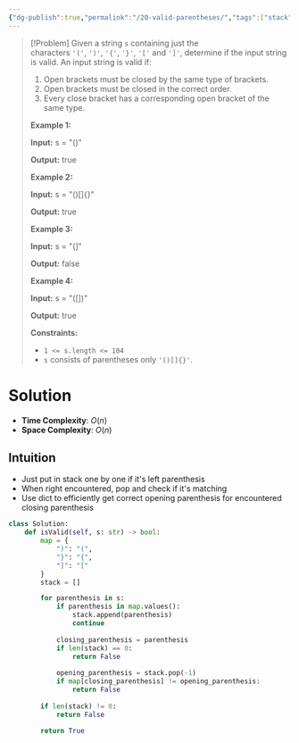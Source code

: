 ```yaml
---
{"dg-publish":true,"permalink":"/20-valid-parentheses/","tags":["stack","string"]}
---
```


>[!Problem]
>Given a string `s` containing just the characters `'('`, `')'`, `'{'`, `'}'`, `'['` and `']'`, determine if the input string is valid.
> An input string is valid if:
> 
> 1. Open brackets must be closed by the same type of brackets.
> 2. Open brackets must be closed in the correct order.
> 3. Every close bracket has a corresponding open bracket of the same type.
> 
> **Example 1:**
> 
> **Input:** s = "()"
> 
> **Output:** true
> 
> **Example 2:**
> 
> **Input:** s = "()[]{}"
> 
> **Output:** true
> 
> **Example 3:**
> 
> **Input:** s = "(]"
> 
> **Output:** false
> 
> **Example 4:**
> 
> **Input:** s = "([])"
> 
> **Output:** true
> 
> **Constraints:**
> 
> - `1 <= s.length <= 104`
> - `s` consists of parentheses only `'()[]{}'`.

# Solution
- **Time Complexity**: $O(n)$
- **Space Complexity**: $O(n)$
## Intuition
- Just put in stack one by one if it's left parenthesis
- When right encountered, pop and check if it's matching
- Use dict to efficiently get correct opening parenthesis for encountered closing parenthesis
```python
class Solution:
    def isValid(self, s: str) -> bool:
        map = {
            ")": "(",
            "}": "{",
            "]": "["
        }
        stack = []

        for parenthesis in s:
            if parenthesis in map.values():
                stack.append(parenthesis)
                continue
            
            closing_parenthesis = parenthesis
            if len(stack) == 0:
                return False
            
            opening_parenthesis = stack.pop(-1)
            if map[closing_parenthesis] != opening_parenthesis:
                return False
        
        if len(stack) != 0:
            return False
        
        return True
```